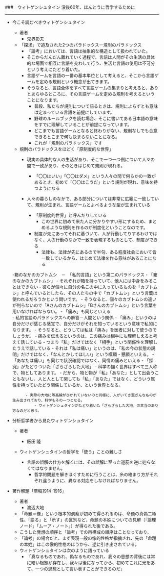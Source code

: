###　ウィトゲンシュタイン 没後60年、ほんとうに哲学するために

------
- 今こそ読むべきウィトゲンシュタイン
    - 著者
        - 鬼界彰夫
    - 「探求」で追及された2つのパラドックスー規則のパラドックス
        - 「論考」においては、言語は抽象的な構造として扱われていた。
        - そこからだんだん離れていく過程で、言語は人間がその生活の具体的な場面で相互に言語を交わして行う、生活と言語の使用は不可分という考えにたどり着いた。
        - 言語ゲームを言語の一番の基本単位として考えると、そこから言語ゲームを定める規則という概念が出てきます。
        - そうなると、言語全体をすべて言語ゲームの集まりと考えると、ありとあらゆるところに、その言語ゲームを定める規則を考えるということになります。
            - 普段、私たちが規則について語るときは、規則によらずとも意味は定まっている言語を前提にしています。
            - 野球のルールブックを読む場合、そこに書いてある日本語の意味をすでに理解していることが前提になっています。
            - どこまでも言語ゲームとなると終わりがない、規則なしでも合意できるとこまで何も決まらないことになる。
            - これが「規則のパラドックス」です
    - 規則のパラドックスをほどく「原制度的な世界」
        - 現実の具体的な人の生活があり、そこで一つ一つ例について人々の間で一致があり、そのときはじめて規則が現れる。
            - 「〇〇はいい」「〇〇はダメ」という人々の間で何らかの一致があるとき、初めて「〇〇はこうだ」という規則が現れ、意味を持つようになる
        
        - 人々の暮らしのなかで、ある部分については非常に広範に一致していて、規則が生まれ、言語ゲームとよべるような型が生まれている
            - 「原制度的世界」と呼んだりしている
                - この世界に初めて来た人に分かりやすい形にするため、まとめるような規則を作るのが制度化ということなのです。
            - 制度が先にあってそれに基づいて、人が行動してりするわけではなく、人の行動のなかで一致を表現するものとして、制度ができる
                - 法律も、法律が先にあるので半句、ある程度社会において皆一致しているから、はじめて法律を作る意味があることになる
            
    -箱のなかのカブトムシ　－　「私的言語」という第二のパラドックス
        - 「箱のなかのカブトムシ」
            - それぞれが箱を持っていて、他人には中身をみることはできない
            - 彼らが個々に自分の名この中に入っているものを「カブトムシ」と呼んでいるとしたら、その人たちの中で「カブトムシ」という言葉は使われるだろうかという問いです。
            - そうなると、個々のカブトムシの違いが判らないので「Aさんのカブトムシ」「Bさんのカブトムシ」という言葉を用いなければならない。
            - 「痛み」も同じといえる                       
        - 私的言語のパラドックスへの解答－人間という関係
            - 「痛み」というのは自分だけが感じる感覚で、自分だけがそれを知っているという意味で私的になります。
            - そうなると、どうしては私は「痛み」を医者に対して使うのでしょうか。
            - 痛みを伝えるというのは、この痛みは相手にも理解しえると考えて話している
                - つまり「私」だけではなく「相手」という関係性を理解したうえで話している
                - それは「私は痛い」というのは、「私の今の状態の説明」だけではなく、「なんとかしてほしい」という嘆願・懇願といえる。
                - 「あなたは痛い」も同じで状況確認ではなく、同情の痛みといえる
        - 「探究」がたどりついた「ざらざらした大地」
            - 科学の描く世界はすべて三人称で、物としてあります。
                - だから、物と物が「私」「あなた」として出会うこともないし、人と人として関しても「私」「あなた」ではなく、どういう属性を持っていたどう関係しているか、という世界となる。

            - 実際の大地に等高線がひかれていないのと同様に、人がいてさ混ざんなものが生み出されており、科学もその一つとなる。
                - ウィトゲンシュタインがたどり着いた「ざらざらした大地」の本当のあり方なのだと思う。
- 分析哲学者から見たウィトゲンシュタイン
    - 著者
        - 飯田 隆

    - ウィトゲンシュタインの哲学を「使う」ことの難しさ
        - 言語の誤解の仕方を解くには、その誤解に至った道筋を逆に辿らなくてはなりません。
            - 哲学的問題を解きほぐすために行うことは、糸の絡まり方がそれぞれ違うように、異なる対応をしなければなりません。
            
            
- 著作解題「草稿1914-1916」
    - 著者
        - 渡辺大地
    - 「命題＝像」という根本的洞察が初めて得られるのは、命題の真偽二極性、「語る」と「示す」の区別など、命題の本姓についての見解（「論理ノード」「ムーア・ノート」）が得られた後である。
    - こうした発想の順序と「論考」での再構成の順序はことなっており、
    - 「論考」の場合だと、まず表現一般の像的性格が指摘され、先の「命題の本姓」はこの像的性格のほうから、逆に引き出されている。
    - ウィトゲンシュタインは次のように語っている
        - 「真なるものであれ、偽なるものであれ、我々の思想の背後には常に暗い根拠が存在し、我々は後になってから、初めてこれに光をあて、一つの思想として言い表すことができるのだ」
        
    
